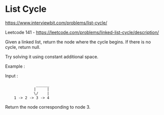 # List Cycle

https://www.interviewbit.com/problems/list-cycle/

Leetcode 141 - https://leetcode.com/problems/linked-list-cycle/description/


Given a linked list, return the node where the cycle begins. If there is no cycle, return null.

Try solving it using constant additional space.

Example :

Input : 

                  ______
                 |     |
                 \/    |
        1 -> 2 -> 3 -> 4

Return the node corresponding to node 3. 
